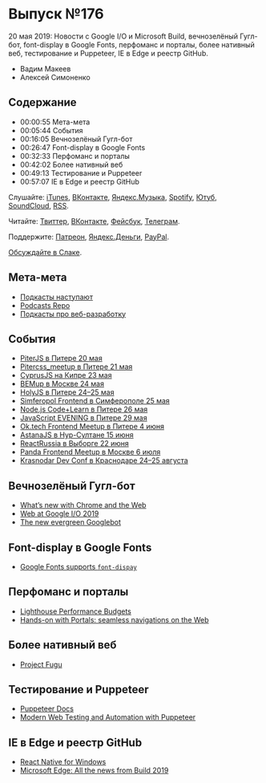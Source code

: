 # Выпуск №176

20 мая 2019: Новости с Google I/O и Microsoft Build, вечнозелёный Гугл-бот, font-display в Google Fonts, перфоманс и порталы, более нативный веб, тестирование и Puppeteer, IE в Edge и реестр GitHub.

- Вадим Макеев
- Алексей Симоненко

## Содержание

- 00:00:55 Мета-мета
- 00:05:44 События
- 00:16:05 Вечнозелёный Гугл-бот
- 00:26:47 Font-display в Google Fonts
- 00:32:33 Перфоманс и порталы
- 00:42:02 Более нативный веб
- 00:49:13 Тестирование и Puppeteer
- 00:57:07 IE в Edge и реестр GitHub

Слушайте: [iTunes](https://itunes.apple.com/podcast/id1080500016), [ВКонтакте](https://vk.com/podcasts-32017543), [Яндекс.Музыка](https://music.yandex.ru/album/6245956), [Spotify](https://open.spotify.com/show/3rzAcADjpBpXt73L0epTjV), [Ютуб](https://www.youtube.com/playlist?list=PLMBnwIwFEFHcwuevhsNXkFTcadeX5R1Go), [SoundCloud](https://soundcloud.com/web-standards), [RSS](https://web-standards.ru/podcast/feed/).

Читайте: [Твиттер](https://twitter.com/webstandards_ru), [ВКонтакте](https://vk.com/webstandards_ru), [Фейсбук](https://www.facebook.com/webstandardsru), [Телеграм](https://t.me/webstandards_ru).

Поддержите: [Патреон](https://www.patreon.com/webstandards_ru), [Яндекс.Деньги](https://money.yandex.ru/to/41001119329753), [PayPal](https://www.paypal.me/pepelsbey).

[Обсуждайте в Слаке](http://slack.web-standards.ru/).

## Мета-мета

- [Подкасты наступают](https://teleg.run/podcasts_prevail/129)
- [Podcasts Repo](https://podcasts-repo.surge.sh/)
- [Подкасты про веб-разработку](https://github.com/web-standards-ru/podcasts-list)

## События

- [PiterJS в Питере 20 мая](https://medium.com/piterjs/announce-36-1043712469c2)
- [Pitercss_meetup в Питере 21 мая](https://medium.com/pitercss-meetup/32-9dced33ed36f)
- [CyprusJS на Кипре 23 мая](https://www.facebook.com/events/330961120899544/)
- [BEMup в Москве 24 мая](https://events.yandex.ru/events/bemup/24-may-2019/)
- [HolyJS в Питере 24–25 мая](https://holyjs-piter.ru/)
- [Simferopol Frontend в Симферополе 25 мая](https://simferopol-frontend.timepad.ru/event/977505/)
- [Node.js Code+Learn в Питере 26 мая](https://medium.com/piterjs/code-learn-ce20d330530f)
- [JavaScript EVENING в Питере 29 мая](https://dins.timepad.ru/event/978543/)
- [Ok.tech Frontend Meetup в Питере 4 июня](https://oktech.timepad.ru/event/970538/)
- [AstanaJS в Нур-Султане 15 июня](https://astanajs.kz/)
- [ReactRussia в Выборге 22 июня](https://reactrussia.timepad.ru/event/906356/)
- [Panda Frontend Meetup в Москве 6 июля](http://panda-meetup.ru/msk-frontend-meetup-4)
- [Krasnodar Dev Conf в Краснодаре 24–25 августа](https://krd.dev/events/14)

## Вечнозелёный Гугл-бот

- [What’s new with Chrome and the Web](https://blog.chromium.org/2019/05/google-io-2019-whats-new-with-chrome.html)
- [Web at Google I/O 2019](https://www.youtube.com/playlist?list=PLNYkxOF6rcIATmAmz7HcCzongGvQEtx8i)
- [The new evergreen Googlebot](https://webmasters.googleblog.com/2019/05/the-new-evergreen-googlebot.html)

## Font-display в Google Fonts

- [Google Fonts supports `font-dispay`](https://twitter.com/addyosmani/status/1126370518347608065)

## Перфоманс и порталы

- [Lighthouse Performance Budgets](https://developers.google.com/web/tools/lighthouse/audits/budgets)
- [Hands-on with Portals: seamless navigations on the Web](https://web.dev/hands-on-portals)

## Более нативный веб

- [Project Fugu](https://youtu.be/GSiUzuB-PoI)

## Тестирование и Puppeteer

- [Puppeteer Docs](https://pptr.dev/)
- [Modern Web Testing and Automation with Puppeteer](https://youtu.be/MbnATLCuKI4)

## IE в Edge и реестр GitHub

- [React Native for Windows](https://github.com/microsoft/react-native-windows)
- [Microsoft Edge: All the news from Build 2019](https://blogs.windows.com/msedgedev/2019/05/06/edge-chromium-build-2019-pwa-ie-mode-devtools/)
